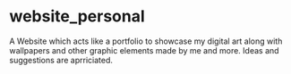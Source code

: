 # website_personal
A Website which acts like a portfolio to showcase my digital art along with wallpapers and other graphic elements made by me and more.
Ideas and suggestions are aprriciated.
